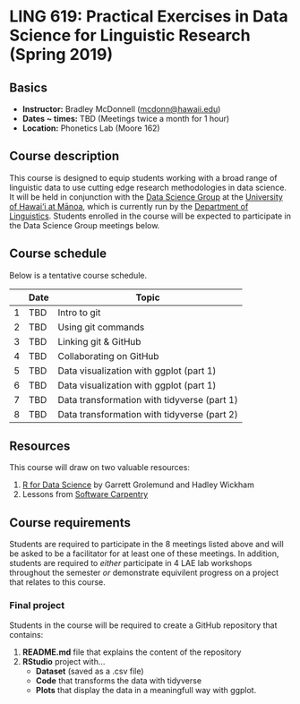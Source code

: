 
# LING 619: Practical Exercises in Data Science for Linguistic Research (Spring 2019)


## Basics
* **Instructor:** Bradley McDonnell (mcdonn@hawaii.edu)
* **Dates ~ times:** TBD (Meetings twice a month for 1 hour)
* **Location:** Phonetics Lab (Moore 162) 

## Course description
This course is designed to equip students working with a broad range of linguistic data to use cutting edge research methodologies in data science. It will be held in conjunction with the [Data Science Group](https://github.com/uhm-dsg) at the [University of Hawai‘i at Mānoa](https://manoa.hawaii.edu/), which is currently run by the [Department of Linguistics](http://ling.hawaii.edu/). Students enrolled in the course will be expected to participate in the Data Science Group meetings below.  

## Course schedule
Below is a tentative course schedule. 

|   | **Date** | **Topic**                                   | 
|---|----------|---------------------------------------------|
| 1 | TBD      | Intro to git                                |
| 2 | TBD      | Using git commands                          |
| 3 | TBD      | Linking git & GitHub                        |
| 4 | TBD      | Collaborating on GitHub                     |
| 5 | TBD      | Data visualization with ggplot (part 1)     |
| 6 | TBD      | Data visualization with ggplot (part 1)     |
| 7 | TBD      | Data transformation with tidyverse (part 1) |
| 8 | TBD      | Data transformation with tidyverse (part 2) |

## Resources
This course will draw on two valuable resources: 

1. [R for Data Science](https://r4ds.had.co.nz/) by Garrett Grolemund and Hadley Wickham
2. Lessons from [Software Carpentry](https://software-carpentry.org/lessons/)

## Course requirements
Students are required to participate in the 8 meetings listed above and will be asked to be a facilitator for at least one of these meetings. In addition, students are required to *either* participate in 4 LAE lab workshops throughout the semester *or* demonstrate equivilent  progress on a project that relates to this course.

### Final project
Students in the course will be required to create a GitHub repository that contains: 

1. **README.md** file that explains the content of the repository 
1. **RStudio** project with... 
    * **Dataset** (saved as a .csv file)
    * **Code** that transforms the data with tidyverse
    * **Plots** that display the data in a meaningfull way with ggplot.